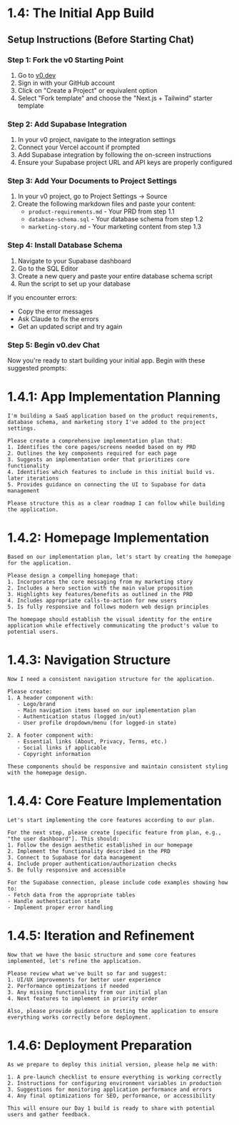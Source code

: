 # 1.4: The Initial App Build

## Setup Instructions (Before Starting Chat)

### Step 1: Fork the v0 Starting Point
1. Go to [v0.dev](https://v0.dev)
2. Sign in with your GitHub account
3. Click on "Create a Project" or equivalent option
4. Select "Fork template" and choose the "Next.js + Tailwind" starter template

### Step 2: Add Supabase Integration 
1. In your v0 project, navigate to the integration settings
2. Connect your Vercel account if prompted
3. Add Supabase integration by following the on-screen instructions
4. Ensure your Supabase project URL and API keys are properly configured

### Step 3: Add Your Documents to Project Settings
1. In your v0 project, go to Project Settings → Source
2. Create the following markdown files and paste your content:
   - `product-requirements.md` - Your PRD from step 1.1
   - `database-schema.sql` - Your database schema from step 1.2
   - `marketing-story.md` - Your marketing content from step 1.3

### Step 4: Install Database Schema
1. Navigate to your Supabase dashboard
2. Go to the SQL Editor
3. Create a new query and paste your entire database schema script
4. Run the script to set up your database

If you encounter errors:
- Copy the error messages
- Ask Claude to fix the errors
- Get an updated script and try again

### Step 5: Begin v0.dev Chat

Now you're ready to start building your initial app. Begin with these suggested prompts:

# 1.4.1: App Implementation Planning

```
I'm building a SaaS application based on the product requirements, database schema, and marketing story I've added to the project settings.

Please create a comprehensive implementation plan that:
1. Identifies the core pages/screens needed based on my PRD
2. Outlines the key components required for each page
3. Suggests an implementation order that prioritizes core functionality
4. Identifies which features to include in this initial build vs. later iterations
5. Provides guidance on connecting the UI to Supabase for data management

Please structure this as a clear roadmap I can follow while building the application.
```

# 1.4.2: Homepage Implementation

```
Based on our implementation plan, let's start by creating the homepage for the application.

Please design a compelling homepage that:
1. Incorporates the core messaging from my marketing story
2. Includes a hero section with the main value proposition
3. Highlights key features/benefits as outlined in the PRD
4. Includes appropriate calls-to-action for new users
5. Is fully responsive and follows modern web design principles

The homepage should establish the visual identity for the entire application while effectively communicating the product's value to potential users.
```

# 1.4.3: Navigation Structure

```
Now I need a consistent navigation structure for the application.

Please create:
1. A header component with:
   - Logo/brand
   - Main navigation items based on our implementation plan
   - Authentication status (logged in/out)
   - User profile dropdown/menu (for logged-in state)

2. A footer component with:
   - Essential links (About, Privacy, Terms, etc.)
   - Social links if applicable
   - Copyright information

These components should be responsive and maintain consistent styling with the homepage design.
```

# 1.4.4: Core Feature Implementation

```
Let's start implementing the core features according to our plan.

For the next step, please create [specific feature from plan, e.g., "the user dashboard"]. This should:
1. Follow the design aesthetic established in our homepage
2. Implement the functionality described in the PRD
3. Connect to Supabase for data management
4. Include proper authentication/authorization checks
5. Be fully responsive and accessible

For the Supabase connection, please include code examples showing how to:
- Fetch data from the appropriate tables
- Handle authentication state
- Implement proper error handling
```

# 1.4.5: Iteration and Refinement

```
Now that we have the basic structure and some core features implemented, let's refine the application.

Please review what we've built so far and suggest:
1. UI/UX improvements for better user experience
2. Performance optimizations if needed
3. Any missing functionality from our initial plan
4. Next features to implement in priority order

Also, please provide guidance on testing the application to ensure everything works correctly before deployment.
```

# 1.4.6: Deployment Preparation

```
As we prepare to deploy this initial version, please help me with:

1. A pre-launch checklist to ensure everything is working correctly
2. Instructions for configuring environment variables in production
3. Suggestions for monitoring application performance and errors
4. Any final optimizations for SEO, performance, or accessibility

This will ensure our Day 1 build is ready to share with potential users and gather feedback.
```